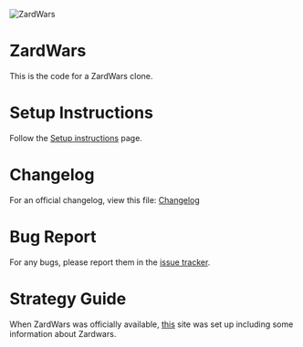 ![ZardWars](https://i.imgur.com/TsQ45Da.png)
# ZardWars
This is the code for a ZardWars clone.

# Setup Instructions
Follow the [Setup instructions](http://github.com/nivp/ZardWars/blob/master/Instructions.md) page.

# Changelog
For an official changelog, view this file: [Changelog](https://github.com/nivp/ZardWars/blob/master/Changelog.md)

# Bug Report
For any bugs, please report them in the [issue tracker](https://github.com/nivp/ZardWars/issues/new).

# Strategy Guide
When ZardWars was officially available, [this](http://zardwarsrevival.nfshost.com) site was set up including some information about Zardwars.
